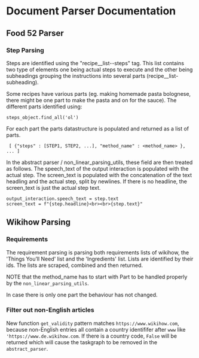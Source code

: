 # Document Parser Documentation

## Food 52 Parser
### Step Parsing
Steps are identified using the "recipe__list--steps" tag. This list contains two type of elements one being actual steps to execute and the other being subheadings grouping the instructions into several parts (recipe__list-subheading).

Some recipes have various parts (eg. making homemade pasta bolognese, there might be one part to make the pasta and on for the sauce). The different parts identified using:
````
steps_object.find_all('ol')
````
For each part the parts datastructure is populated and returned as a list of parts. 
````
 [ {"steps" : [STEP1, STEP2, ...], "method_name" : <method_name> }, ... ]
 ````

In the abstract parser / non_linear_parsing_utils, these field are then treated as follows. The speech_text of the output interaction is populated with the actual step. The screen_text is populated with the concatenation of the text headling and the actual step, split by newlines. If there is no headline, the screen_text is just the actual step text.
```
output_interaction.speech_text = step.text
screen_text = f"{step.headline}<br><br>{step.text}"
```

## Wikihow Parsing
### Requirements
The requirement parsing is parsing both requirements lists of wikihow, the 'Things You’ll Need' list and the 'Ingredients' list.
Lists are identified by their ids. The lists are scraped, combined and then returned.

NOTE that the method_name has to start with Part to be handled properly by the `non_linear_parsing_utils`.

In case there is only one part the behaviour has not changed.

### Filter out non-English articles
New function `get_validity` pattern matches `https://www.wikihow.com`, because non-English entries all contain a country identififer after `www` like `'https://www.de.wikihow.com`. If there is a country code, `False` will be returned which will cause the taskgraph to be removed in the `abstract_parser`.
